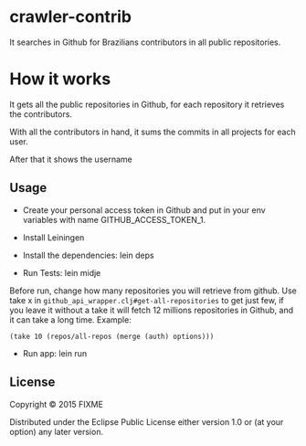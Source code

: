# crawler-contrib

It searches in Github for Brazilians contributors in all public repositories.

# How it works

It gets all the public repositories in Github, for each repository it retrieves the contributors.

With all the contributors in hand, it sums the commits in all projects for each user. 

After that it shows the username

## Usage
- Create your personal access token in Github and put in your env variables with name GITHUB_ACCESS_TOKEN_1.

- Install Leiningen
- Install the dependencies:
    lein deps
- Run Tests:
    lein midje

Before run, change how many repositories you will retrieve from github. Use take x in `github_api_wrapper.clj#get-all-repositories` to get just few, if you leave it without a take it will fetch 12 millions repositories in Github, and it can take a long time.
Example: 
```
(take 10 (repos/all-repos (merge (auth) options)))
```

- Run app:
   lein run

## License

Copyright © 2015 FIXME

Distributed under the Eclipse Public License either version 1.0 or (at
your option) any later version.
